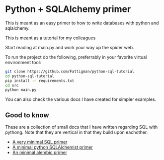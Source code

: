 # Python + SQLAlchemy primer
This is meant as an easy primer to how to write databases with python and sqlalchemy.

This is meant as a tutorial for my colleagues

Start reading at main.py and work your way up the spider web.

To run the project do the following, preferrably in your favorite virtual environment tool:
```bash 
git clone https://github.com/Fattigman/python-sql-tutorial
cd python-sql-tutorial
pip install -r requirements.txt
cd src
python main.py
```

You can also check the various docs I have created for simpler examples.
## Good to know
These are a collection of small docs that I have written regarding SQL with pythong. Note that they are vertical in that they build upon eachother.
* [A very minimal SQL primer](docs/SQL.md)
* [A minimal python SQLAlchemist primer](docs/PYSQL.md)
* [An minimal alembic primer](docs/ALEMBIC.md)
